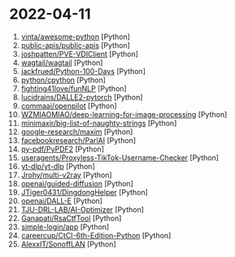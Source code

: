 # 2022-04-11

1. [vinta/awesome-python](https://github.com/vinta/awesome-python "A curated list of awesome Python frameworks, libraries, software and resources") [Python]
2. [public-apis/public-apis](https://github.com/public-apis/public-apis "A collective list of free APIs") [Python]
3. [joshpatten/PVE-VDIClient](https://github.com/joshpatten/PVE-VDIClient "Proxmox based VDI client") [Python]
4. [wagtail/wagtail](https://github.com/wagtail/wagtail "A Django content management system focused on flexibility and user experience") [Python]
5. [jackfrued/Python-100-Days](https://github.com/jackfrued/Python-100-Days "Python - 100天从新手到大师") [Python]
6. [python/cpython](https://github.com/python/cpython "The Python programming language") [Python]
7. [fighting41love/funNLP](https://github.com/fighting41love/funNLP "中英文敏感词、语言检测、中外手机/电话归属地/运营商查询、名字推断性别、手机号抽取、身份证抽取、邮箱抽取、中日文人名库、中文缩写库、拆字词典、词汇情感值、停用词、反动词表、暴恐词表、繁简体转换、英文模拟中文发音、汪峰歌词生成器、职业名称词库、同义词库、反义词库、否定词库、汽车品牌词库、汽车零件词库、连续英文切割、各种中文词向量、公司名字大全、古诗词库、IT词库、财经词库、成语词库、地名词库、历史名人词库、诗词词库、医学词库、饮食词库、法律词库、汽车词库、动物词库、中文聊天语料、中文谣言数据、百度中文问答数据集、句子相似度匹配算法集合、bert资源、文本生成&摘要相关工具、cocoNLP信息抽取工具、国内电话号码正则匹配、清华大学XLORE:中英文跨语言百科知识图谱、清华大学人工智能技术…") [Python]
8. [lucidrains/DALLE2-pytorch](https://github.com/lucidrains/DALLE2-pytorch "Implementation of DALL-E 2, OpenAI's updated text-to-image synthesis neural network, in Pytorch") [Python]
9. [commaai/openpilot](https://github.com/commaai/openpilot "openpilot is an open source driver assistance system. openpilot performs the functions of Automated Lane Centering and Adaptive Cruise Control for over 150 supported car makes and models.") [Python]
10. [WZMIAOMIAO/deep-learning-for-image-processing](https://github.com/WZMIAOMIAO/deep-learning-for-image-processing "deep learning for image processing including classification and object-detection etc.") [Python]
11. [minimaxir/big-list-of-naughty-strings](https://github.com/minimaxir/big-list-of-naughty-strings "The Big List of Naughty Strings is a list of strings which have a high probability of causing issues when used as user-input data.") [Python]
12. [google-research/maxim](https://github.com/google-research/maxim "[CVPR 2022 Oral] Official repository for MAXIM: Multi-Axis MLP for Image Processing. SOTA for denoising, deblurring, deraining, dehazing, and enhancement.") [Python]
13. [facebookresearch/ParlAI](https://github.com/facebookresearch/ParlAI "A framework for training and evaluating AI models on a variety of openly available dialogue datasets.") [Python]
14. [py-pdf/PyPDF2](https://github.com/py-pdf/PyPDF2 "A utility to read and write PDFs with Python") [Python]
15. [useragents/Proxyless-TikTok-Username-Checker](https://github.com/useragents/Proxyless-TikTok-Username-Checker "Loops through a list of usernames to check if they are available or unavailable") [Python]
16. [yt-dlp/yt-dlp](https://github.com/yt-dlp/yt-dlp "A youtube-dl fork with additional features and fixes") [Python]
17. [Jrohy/multi-v2ray](https://github.com/Jrohy/multi-v2ray "v2ray/xray多用户管理部署程序") [Python]
18. [openai/guided-diffusion](https://github.com/openai/guided-diffusion "") [Python]
19. [JTiger0431/DingdongHelper](https://github.com/JTiger0431/DingdongHelper "叮咚买菜助手") [Python]
20. [openai/DALL-E](https://github.com/openai/DALL-E "PyTorch package for the discrete VAE used for DALL·E.") [Python]
21. [TJU-DRL-LAB/AI-Optimizer](https://github.com/TJU-DRL-LAB/AI-Optimizer "The next generation deep reinforcement learning tookit") [Python]
22. [Ganapati/RsaCtfTool](https://github.com/Ganapati/RsaCtfTool "RSA attack tool (mainly for ctf) - retreive private key from weak public key and/or uncipher data") [Python]
23. [simple-login/app](https://github.com/simple-login/app "The SimpleLogin back-end") [Python]
24. [careercup/CtCI-6th-Edition-Python](https://github.com/careercup/CtCI-6th-Edition-Python "Cracking the Coding Interview 6th Ed. Python Solutions") [Python]
25. [AlexxIT/SonoffLAN](https://github.com/AlexxIT/SonoffLAN "Control Sonoff Devices with eWeLink (original) firmware over LAN and/or Cloud from Home Assistant") [Python]
